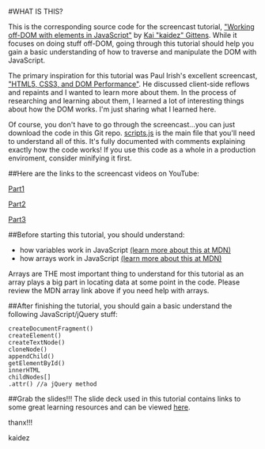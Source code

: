 #WHAT IS THIS?

This is the corresponding source code for the screencast tutorial, ["Working off-DOM with elements in JavaScript"](http://kaidez.com/javascript-off-dom/) by [Kai "kaidez" Gittens](http://twitter.com/kaidez). While it focuses on doing stuff off-DOM, going through this tutorial should help you gain a basic understanding of how to traverse and manipulate the DOM with JavaScript.

The primary inspiration for this tutorial was Paul Irish's excellent screencast, ["HTML5, CSS3, and DOM Performance"](http://www.youtube.com/watch?v=q_O9_C2ZjoA). He discussed client-side reflows and repaints and I wanted to learn more about them. In the process of researching and learning about them, I learned a lot of interesting things about how the DOM works. I'm just sharing what I learned here.

Of course, you don't have to go through the screencast...you can just download the code in this Git repo. [scripts.js](https://github.com/kaidez/work-off-dom-tutorial/blob/master/js/scripts.js) is the main file that you'll need to understand all of this. It's fully documented with comments explaining exactly how the code works! If you use this code as a whole in a production enviroment, consider minifying it first.

##Here are the links to the screencast videos on YouTube:

[Part1](http://youtu.be/WhQbz1Zn72Y)

[Part2](http://youtu.be/dGC-YAxD4pw)

[Part3](http://youtu.be/MUvnKrXHwwk)

##Before starting this tutorial, you should understand:

* how variables work in JavaScript [(learn more about this at MDN)](https://developer.mozilla.org/en-US/docs/JavaScript/Reference/Statements/var)
* how arrays work in JavaScript [(learn more about this at MDN)](https://developer.mozilla.org/en-US/docs/JavaScript/Reference/Global_Objects/Array)

Arrays are THE most important thing to understand for this tutorial as an array plays a big part in locating data at some point in the code. Please review the MDN array link above if you need help with arrays.

##After finishing the tutorial, you should gain a basic understand the following JavaScript/jQuery stuff:

    createDocumentFragment()
    createElement()
    createTextNode()
    cloneNode()
    appendChild()
    getElementById()
    innerHTML
    childNodes[]
    .attr() //a jQuery method

##Grab the slides!!!
The slide deck used in this tutorial contains links to some great learning resources and can be viewed [here](http://slides.kaidez.com/work-off-dom/).

thanx!!!

kaidez